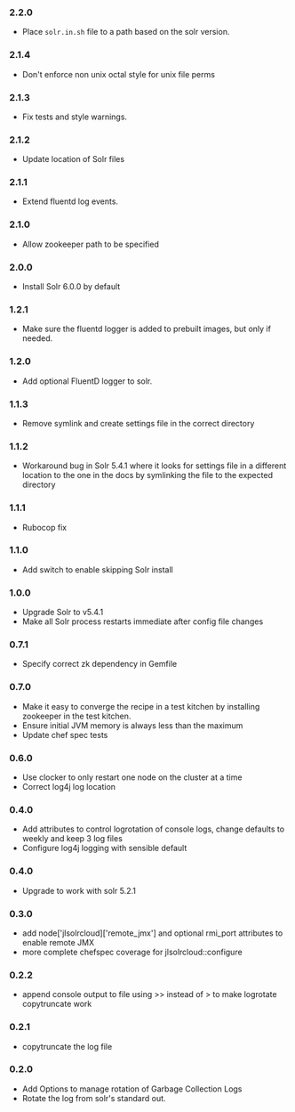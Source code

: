 ### 2.2.0
- Place `solr.in.sh` file to a path based on the solr version.

### 2.1.4
- Don't enforce non unix octal style for unix file perms

### 2.1.3
- Fix tests and style warnings.

### 2.1.2
- Update location of Solr files

### 2.1.1
 - Extend fluentd log events.

### 2.1.0
 - Allow zookeeper path to be specified

### 2.0.0
 - Install Solr 6.0.0 by default

### 1.2.1
 - Make sure the fluentd logger is added to prebuilt images, but only if needed.

### 1.2.0
 - Add optional FluentD logger to solr.

### 1.1.3
 - Remove symlink and create settings file in the correct directory

### 1.1.2
 - Workaround bug in Solr 5.4.1 where it looks for settings file in a different
 location to the one in the docs by symlinking the file to the expected
 directory

### 1.1.1
 - Rubocop fix

### 1.1.0
 - Add switch to enable skipping Solr install

### 1.0.0
 - Upgrade Solr to v5.4.1
 - Make all Solr process restarts immediate after config file changes

### 0.7.1
 - Specify correct zk dependency in Gemfile

### 0.7.0
 - Make it easy to converge the recipe in a test kitchen by installing
   zookeeper in the test kitchen.
 - Ensure initial JVM memory is always less than the maximum
 - Update chef spec tests

### 0.6.0
 - Use clocker to only restart one node on the cluster at a time
 - Correct log4j log location

### 0.4.0
 - Add attributes to control logrotation of console logs, change defaults to
   weekly and keep 3 log files
 - Configure log4j logging with sensible default

### 0.4.0
 - Upgrade to work with solr 5.2.1

### 0.3.0
 - add node['jlsolrcloud]['remote_jmx'] and optional rmi_port attributes
   to enable remote JMX
 - more complete chefspec coverage for jlsolrcloud::configure

### 0.2.2
 - append console output to file using >> instead of > to make logrotate
   copytruncate work

### 0.2.1
 - copytruncate the log file

### 0.2.0
 - Add Options to manage rotation of Garbage Collection Logs
 - Rotate the log from solr's standard out.
